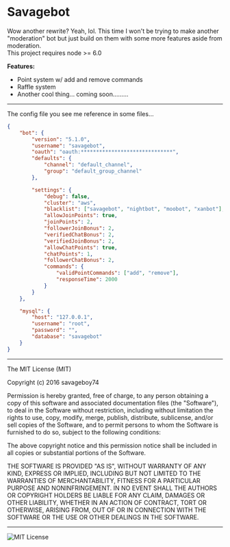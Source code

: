 Savagebot
=========

Wow another rewrite? Yeah, lol. This time I won't be trying to make another "moderation" bot but just build on them with some more features aside from moderation.  
This project requires node >= 6.0  

**Features:**

- Point system w/ add and remove commands
- Raffle system
- Another cool thing... coming soon.........  

---------------------------------------------------------------
The config file you see me reference in some files...  

~~~ json
{
    "bot": {
        "version": "5.1.0",
        "username": "savagebot",
        "oauth": "oauth:******************************",
        "defaults": {
            "channel": "default_channel",
            "group": "default_group_channel"
        },

        "settings": {
            "debug": false,
            "cluster": "aws",
            "blacklist": ["savagebot", "nightbot", "moobot", "xanbot"],
            "allowJoinPoints": true,
            "joinPoints": 2,
            "followerJoinBonus": 2,
            "verifiedChatBonus": 2,
            "verifiedJoinBonus": 2,
            "allowChatPoints": true,
            "chatPoints": 1,
            "followerChatBonus": 2,
            "commands": {
                "validPointCommands": ["add", "remove"],
                "responseTime": 2000
            }
        }
    },

    "mysql": {
        "host": "127.0.0.1",
        "username": "root",
        "password": "",
        "database": "savagebot"
    }
}
~~~
---------------------------------------------------------------
The MIT License (MIT)

Copyright (c) 2016 savageboy74

Permission is hereby granted, free of charge, to any person obtaining a copy
of this software and associated documentation files (the "Software"), to deal
in the Software without restriction, including without limitation the rights
to use, copy, modify, merge, publish, distribute, sublicense, and/or sell
copies of the Software, and to permit persons to whom the Software is
furnished to do so, subject to the following conditions:

The above copyright notice and this permission notice shall be included in
all copies or substantial portions of the Software.

THE SOFTWARE IS PROVIDED "AS IS", WITHOUT WARRANTY OF ANY KIND, EXPRESS OR
IMPLIED, INCLUDING BUT NOT LIMITED TO THE WARRANTIES OF MERCHANTABILITY,
FITNESS FOR A PARTICULAR PURPOSE AND NONINFRINGEMENT. IN NO EVENT SHALL THE
AUTHORS OR COPYRIGHT HOLDERS BE LIABLE FOR ANY CLAIM, DAMAGES OR OTHER
LIABILITY, WHETHER IN AN ACTION OF CONTRACT, TORT OR OTHERWISE, ARISING FROM,
OUT OF OR IN CONNECTION WITH THE SOFTWARE OR THE USE OR OTHER DEALINGS IN
THE SOFTWARE.

---------------------------------------------------------------

<p><img alt="MIT License" src="http://opensource.org/trademarks/opensource/OSI-Approved-License-100x137.png"></img></p>

